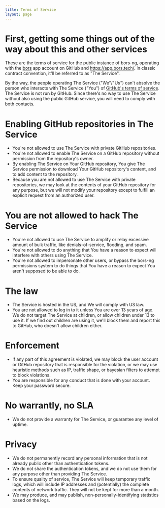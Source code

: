 ```yaml
---
title: Terms of Service
layout: page
---
```


# First, getting some things out of the way about this and other services

These are the terms of service for the public instance of bors-ng,
operating with the [bors](https://github.com/apps/bors) app account on GitHub and <https://app.bors.tech/>.
In classic contract convention, it'll be referred to as "The Service".

By the way, the people operating The Service ("We"/"Us") can't absolve
the person who interacts with The Service ("You") of [GitHub's terms of service].
The Service is not run by GitHub.
Since there's no way to use The Service without also using the public GitHub service,
you will need to comply with both contacts.

[GitHub's terms of service]: https://help.github.com/articles/github-terms-of-service/


# Enabling GitHub repositories in The Service

* You're not allowed to use The Service with private GitHub repositories.
* You're not allowed to enable The Service on a GitHub repository without permission from the repository's owner.
* By enabling The Service on Your GitHub repository,
  You give The Service permission to download Your GitHub repository's content,
  and to add content to the repository.
* Because you are not allowed to use The Service with private repositories,
  we may look at the contents of your GitHub repository for any purpose,
  but we will not modify your repository except to fulfill an explicit request from an authorized user.


# You are not allowed to hack The Service

* You're not allowed to use The Service to amplify or relay excessive amount of bulk traffic,
  like denials-of-service, flooding, and spam.
* You're not allowed to do anything that You have a reason to expect will interfere with others using The Service.
* You're not allowed to impersonate other users,
  or bypass the bors-ng permissions system to do things that You have a reason to expect You aren't supposed to be able to do.


# The law

* The Service is hosted in the US, and We will comply with US law.
* You are not allowed to log in to it unless You are over 13 years of age.
  We do not target The Service at children, or allow children under 13 to use it.
  If we find out children are using it, we'll block them and report this to GitHub,
  who doesn't allow children either.

# Enforcement

* If any part of this agreement is violated,
  we may block the user account or GitHub repository that is responsible for the violation,
  or we may use heuristic methods such as IP, traffic shape, or bayesian filters to attempt to block violations.
* You are responsible for any conduct that is done with your account.
  Keep your password secure.


# No warrantly, no SLA

* We do not provide a warranty for The Service,
  or guarantee any level of uptime.


# Privacy

* We do not permanently record any personal information that is not already public other than authentication tokens.
* We do not share the authentication tokens, and we do not use them for any purpose other than providing The Service.
* To ensure quality of service, The Service will keep temporary traffic logs,
  which will include IP addresses and (potentially) the complete contents of network traffic.
  They will not be kept for more than a month.
* We may produce, and may publish, non-personally-identifying statistics based on the logs.
